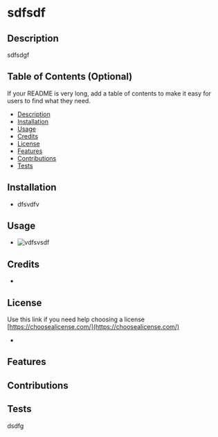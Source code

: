 
  # sdfsdf

  ## Description
  sdfsdgf
    
  ## Table of Contents (Optional)
  If your README is very long, add a table of contents to make it easy for users to find what they need.
  * [Description](#description)
  * [Installation](#installation)
  * [Usage](#usage)
  * [Credits](#credit)
  * [License](#lincense)
  * [Features](#feature)
  * [Contributions](#contribution)
  * [Tests](#test)
 

   
    
  ## Installation
  * dfsvdfv
    
  ## Usage
  * ![vdfsvsdf](vdfsvsdf)


  ## Credits
  

  * 
  ## License
  Use this link if you need help choosing a license 
  [https://choosealicense.com/](https://choosealicense.com/)
  
  * 
  
    
  ## Features
  
    
  ## Contributions
  
    
  ## Tests
  dsdfg
    
  